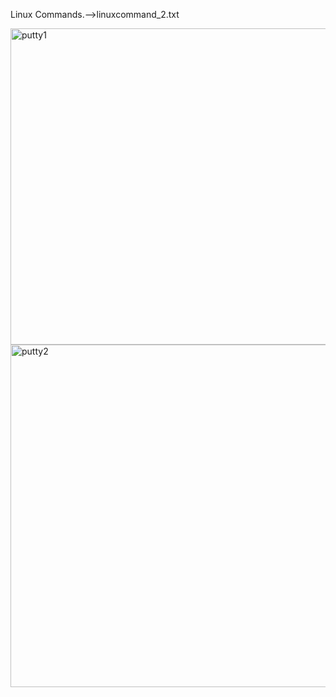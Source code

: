 Linux Commands.-->linuxcommand_2.txt

<img width="506" alt="putty1" src="https://github.com/user-attachments/assets/438b56b3-f890-4ce0-8622-066f62fa3cda" />

<img width="548" alt="putty2" src="https://github.com/user-attachments/assets/e2d58f70-4f01-4b98-a9c1-9b322cca859b" />

